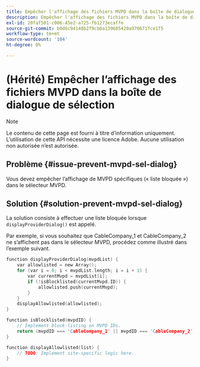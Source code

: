 ```yaml
---
title: Empêcher l'affichage des fichiers MVPD dans la boîte de dialogue de sélection
description: Empêcher l'affichage des fichiers MVPD dans la boîte de dialogue de sélection
exl-id: 20faf501-c006-45e2-a725-fb1273ecaffe
source-git-commit: b0d6c94148b2f9cb8a139685420a970671fce1f5
workflow-type: tm+mt
source-wordcount: '104'
ht-degree: 0%

---
```


# (Hérité) Empêcher l’affichage des fichiers MVPD dans la boîte de dialogue de sélection

>[!NOTE]
>
>Le contenu de cette page est fourni à titre d’information uniquement. L’utilisation de cette API nécessite une licence Adobe. Aucune utilisation non autorisée n’est autorisée.

## Problème {#issue-prevent-mvpd-sel-dialog}

Vous devez empêcher l’affichage de MVPD spécifiques (« liste bloquée ») dans le sélecteur MVPD.


## Solution {#solution-prevent-mvpd-sel-dialog}

La solution consiste à effectuer une liste bloquée lorsque `displayProviderDialog()` est appelé.

Par exemple, si vous souhaitez que CableCompany_1 et CableCompany_2 ne s’affichent pas dans le sélecteur MVPD, procédez comme illustré dans l’exemple suivant.

```C
function displayProviderDialog(mvpdList) {
    var allowlisted = new Array();
    for (var i = 0; i < mvpdList.length; i = i + 1) {
        var currentMvpd = mvpdList[i];
        if (!isBlocklisted(currentMvpd.ID)) {
            allowlisted.push(currentMvpd);
        }
    }
    displayAllowlisted(allowlisted);
}

function isBlocklisted(mvpdID) {
    // Implement block-listing on MVPD IDs.
    return (mvpdID === 'CableCompany_1' || mvpdID === 'CableCompany_2');
}

function displayAllowlisted(list) {
    // TODO: Implement site-specific logic here.
} 
```

<!--
**Related Information**

* [Allow MVPDs in the Selection Dialog](/help/authentication/allow-mvpd-selectn-dialog.md)
* **Code samples**
* [Programmer integration guide](/help/authentication/programmer-integration-guide-overview.md)
-->
